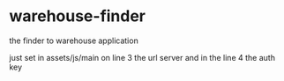 # warehouse-finder

the finder to warehouse application

just set in assets/js/main on line 3 the url server and in the line 4 the auth key
